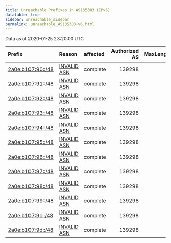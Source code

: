 ```yaml
---
title: Unreachable Prefixes in AS135383 (IPv6)
datatable: true
sidebar: unreachable_sidebar
permalink: unreachable_AS135383-v6.html
---
```


Data as of 2020-01-25 23:20:00 UTC


<div class="datatable-begin"></div>

| Prefix                                                       | Reason                                                                                                    | affected   |   Authorized AS |   MaxLength | Anchor                                         |   unreachable /48s |
|:-------------------------------------------------------------|:----------------------------------------------------------------------------------------------------------|:-----------|----------------:|------------:|:-----------------------------------------------|-------------------:|
| [2a0e:b107:90::/48](https://stat.ripe.net/2a0e:b107:90::/48) | [INVALID ASN](https://rpki-validator.ripe.net/announcement-preview?asn=AS135383&prefix=2a0e:b107:90::/48) | complete   |          139298 |          48 | [RIPE](unreachable_RIPE_NCC_RPKI_Root-v6.html) |                  1 |
| [2a0e:b107:91::/48](https://stat.ripe.net/2a0e:b107:91::/48) | [INVALID ASN](https://rpki-validator.ripe.net/announcement-preview?asn=AS135383&prefix=2a0e:b107:91::/48) | complete   |          139298 |          48 | [RIPE](unreachable_RIPE_NCC_RPKI_Root-v6.html) |                  1 |
| [2a0e:b107:92::/48](https://stat.ripe.net/2a0e:b107:92::/48) | [INVALID ASN](https://rpki-validator.ripe.net/announcement-preview?asn=AS135383&prefix=2a0e:b107:92::/48) | complete   |          139298 |          48 | [RIPE](unreachable_RIPE_NCC_RPKI_Root-v6.html) |                  1 |
| [2a0e:b107:93::/48](https://stat.ripe.net/2a0e:b107:93::/48) | [INVALID ASN](https://rpki-validator.ripe.net/announcement-preview?asn=AS135383&prefix=2a0e:b107:93::/48) | complete   |          139298 |          48 | [RIPE](unreachable_RIPE_NCC_RPKI_Root-v6.html) |                  1 |
| [2a0e:b107:94::/48](https://stat.ripe.net/2a0e:b107:94::/48) | [INVALID ASN](https://rpki-validator.ripe.net/announcement-preview?asn=AS135383&prefix=2a0e:b107:94::/48) | complete   |          139298 |          48 | [RIPE](unreachable_RIPE_NCC_RPKI_Root-v6.html) |                  1 |
| [2a0e:b107:95::/48](https://stat.ripe.net/2a0e:b107:95::/48) | [INVALID ASN](https://rpki-validator.ripe.net/announcement-preview?asn=AS135383&prefix=2a0e:b107:95::/48) | complete   |          139298 |          48 | [RIPE](unreachable_RIPE_NCC_RPKI_Root-v6.html) |                  1 |
| [2a0e:b107:96::/48](https://stat.ripe.net/2a0e:b107:96::/48) | [INVALID ASN](https://rpki-validator.ripe.net/announcement-preview?asn=AS135383&prefix=2a0e:b107:96::/48) | complete   |          139298 |          48 | [RIPE](unreachable_RIPE_NCC_RPKI_Root-v6.html) |                  1 |
| [2a0e:b107:97::/48](https://stat.ripe.net/2a0e:b107:97::/48) | [INVALID ASN](https://rpki-validator.ripe.net/announcement-preview?asn=AS135383&prefix=2a0e:b107:97::/48) | complete   |          139298 |          48 | [RIPE](unreachable_RIPE_NCC_RPKI_Root-v6.html) |                  1 |
| [2a0e:b107:98::/48](https://stat.ripe.net/2a0e:b107:98::/48) | [INVALID ASN](https://rpki-validator.ripe.net/announcement-preview?asn=AS135383&prefix=2a0e:b107:98::/48) | complete   |          139298 |          48 | [RIPE](unreachable_RIPE_NCC_RPKI_Root-v6.html) |                  1 |
| [2a0e:b107:99::/48](https://stat.ripe.net/2a0e:b107:99::/48) | [INVALID ASN](https://rpki-validator.ripe.net/announcement-preview?asn=AS135383&prefix=2a0e:b107:99::/48) | complete   |          139298 |          48 | [RIPE](unreachable_RIPE_NCC_RPKI_Root-v6.html) |                  1 |
| [2a0e:b107:9c::/48](https://stat.ripe.net/2a0e:b107:9c::/48) | [INVALID ASN](https://rpki-validator.ripe.net/announcement-preview?asn=AS135383&prefix=2a0e:b107:9c::/48) | complete   |          139298 |          48 | [RIPE](unreachable_RIPE_NCC_RPKI_Root-v6.html) |                  1 |
| [2a0e:b107:9d::/48](https://stat.ripe.net/2a0e:b107:9d::/48) | [INVALID ASN](https://rpki-validator.ripe.net/announcement-preview?asn=AS135383&prefix=2a0e:b107:9d::/48) | complete   |          139298 |          48 | [RIPE](unreachable_RIPE_NCC_RPKI_Root-v6.html) |                  1 |

<div class="datatable-end"></div>